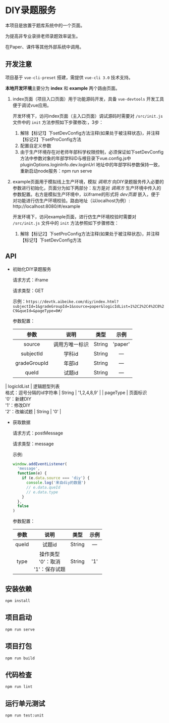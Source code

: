 # DIY录题服务  
本项目是放置于题库系统中的一个页面。

为提高非专业录排老师录题效率诞生。

在Paper、课件等其他外部系统中调用。

## 开发注意  
项目基于 `vue-cli-preset` 搭建，需提供 `vue-cli 3.0` 技术支持。

**本地开发环境**主要分为 **index** 和 **example** 两个路由页面。 

1. index页面（项目入口页面）用于功能源码开发，具备 `vue-devtools` 开发工具便于调试vue应用。

   开发环境下，访问index页面（主入口页面）调试源码时需要对 `/src/init.js` 文件中的 `init` 方法参照如下步骤修改:，3步：

   1. 解除【标记1】下setDevConfig方法注释(如果处于被注释状态)，并注释【标记2】下setProConfig方法
   2. 配置自定义参数
   3. 由于生产环境存在对老师年部科学权限控制，必须保证如下setDevConfig方法中参数对象的年部学科ID与根目录下vue.config.js中 pluginOptions.loginInfo.dev.loginUrl 地址中的年部学科参数保持一致，重新启动node服务：npm run serve

2. example页面用于模拟线上生产环境，模拟 *调用方* 向DIY录题服务传入必要的参数进行初始化，页面分为如下两部分：左方是对 *调用方* 生产环境中传入的参数配置。右方是模拟生产环境中，以iframe的形式将 *dev页面* 嵌入，便于对功能进行仿生产环境校验。路由地址（以localhost为例）: http://localhost:8080/#/example 

   开发环境下，访问example页面，进行仿生产环境校验时需要对 `/src/init.js` 文件中的 `init` 方法参照如下步骤修改：

   1. 解除【标记2】下setProConfig方法注释(如果处于被注释状态)，并注释【标记1】下setDevConfig方法

## API

+ 初始化DIY录题服务

  请求方式：iframe

  请求类型：GET

  示例：`https://devtk.aibeike.com/diy/index.html?subjectId=1&gradeGroupId=1&source=paper&logicIdList=1%2C2%2C4%2C8%2C9&queId=&pageType=0#/`

  参数配置：
  
  |     参数     |     说明     |  类型  | 示例 |
  | :----------: | :----------: | :----: | :----: |
  |    source    |  调用方唯一标识  | String | 'paper' |
  |  subjectId   |    学科id    | String | — |
  | gradeGroupId |    年部id    | String | — |
  |    queId     |    试题id    | String | — |
| logicIdList  | 逻辑题型列表<br />格式：逗号分隔的id字符串 | String | '1,2,4,8,9' |
  |   pageType   |   页面标识<br />'0'：新建DIY<br />'1'：修改DIY<br />'2'：改编试题   | String | '0' |

+ 获取数据

  请求方式：postMessage

  请求类型：message

  示例:

  ```javascript
  window.addEventListener(
    'message',
    function(e) {
      if (e.data.source === 'diy') {
        console.log('来自diy的数据')
        // e.data.queId
        // e.data.type
      }
    },
    false
  )
	```

  参数配置：

  | 参数  |                    说明                    |  类型  | 示例 |
  | :---: | :----------------------------------------: | :----: | :--: |
  | queId |                   试题id                   | String |  —   |
  | type  | 操作类型<br />'0'：取消<br />'1'：保存试题 | String | '1'  |

## 安装依赖
```
npm install
```

## 项目启动
```
npm run serve
```

## 项目打包
```
npm run build
```

## 代码检查
```
npm run lint
```

## 运行单元测试
```
npm run test:unit
```
